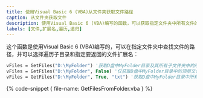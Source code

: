 ```yaml
---
title: 使用Visual Basic 6 (VBA)从文件夹获取文件路径
caption: 从文件夹获取文件
description: 使用Visual Basic 6 (VBA)编写的函数，可以获取指定文件夹中所有文件的路径，并可以选择遍历子目录和指定文件扩展名。
labels: [文件,扩展名,遍历,递归]
---
```

这个函数是使用Visual Basic 6 (VBA)编写的，可以在指定文件夹中查找文件的路径，并可以选择遍历子目录和指定要返回的文件扩展名：

~~~ vb
vFiles = GetFiles("D:\MyFolder") '获取D盘中MyFolder目录及其所有子文件夹中的所有文件
vFiles = GetFiles("D:\MyFolder", False) '仅获取D盘中MyFolder目录中的顶层文件
vFiles = GetFiles("D:\MyFolder", True, "txt") '获取D盘中MyFolder目录中所有以.txt格式的文件
~~~

{% code-snippet { file-name: GetFilesFromFolder.vba } %}